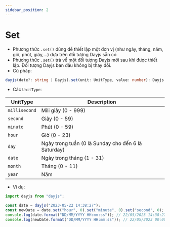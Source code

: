 ```yaml
---
sidebar_position: 2
---
```


# Set

- Phương thức `.set()` dùng để thiết lập một đơn vị (như ngày, tháng, năm, giờ, phút, giây,...) dựa trên đối tượng Dayjs sẵn có
- Phương thức `.set()` trả về một đối tượng Dayjs mới sau khi được thiết lập. Đối tượng Dayjs ban đầu không bị thay đổi.
- Cú pháp:

```ts
dayjs(date?: string | Dayjs).set(unit: UnitType, value: number): Dayjs
```

- Các `UnitType`:

| UnitType      | Description                                         |
| ------------- | --------------------------------------------------- |
| `millisecond` | Mili giây (0 - 999)                                 |
| `second`      | Giây (0 - 59)                                       |
| `minute`      | Phút (0 - 59)                                       |
| `hour`        | Giờ (0 - 23)                                        |
| `day`         | Ngày trong tuần (0 là Sunday cho đến 6 là Saturday) |
| `date`        | Ngày trong tháng (1 - 31)                           |
| `month`       | Tháng (0 - 11)                                      |
| `year`        | Năm                                                 |

- Ví dụ:

```ts
import dayjs from "dayjs";

const date = dayjs("2023-05-22 14:38:27");
const newDate = date.set("hour", 0).set("minute", 0).set("second", 0);
console.log(date.format("DD/MM/YYYY HH:mm:ss")); // 22/05/2023 14:38:27
console.log(newDate.format("DD/MM/YYYY HH:mm:ss")); // 22/05/2023 00:00:00
```
